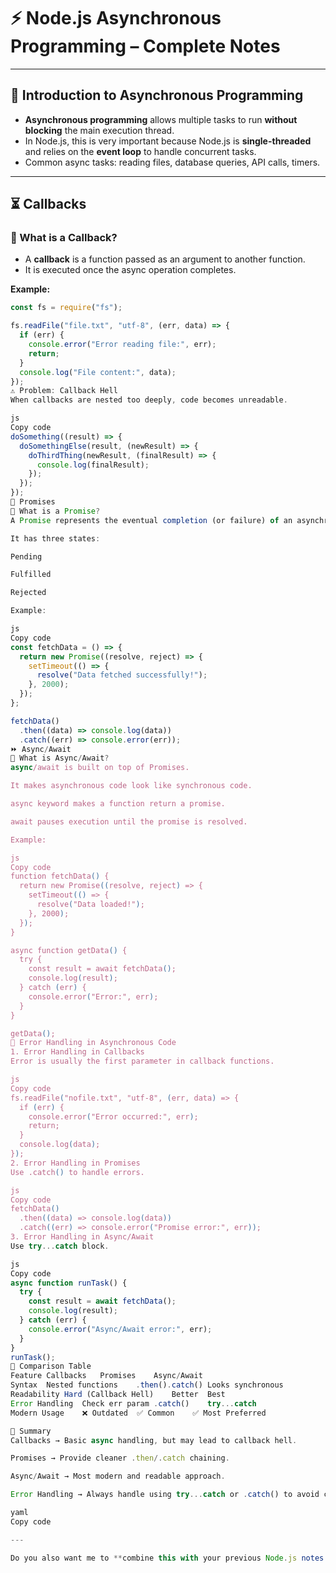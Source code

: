 # ⚡ Node.js Asynchronous Programming – Complete Notes

---

## 📌 Introduction to Asynchronous Programming
- **Asynchronous programming** allows multiple tasks to run **without blocking** the main execution thread.  
- In Node.js, this is very important because Node.js is **single-threaded** and relies on the **event loop** to handle concurrent tasks.  
- Common async tasks: reading files, database queries, API calls, timers.

---

## ⏳ Callbacks

### 📖 What is a Callback?
- A **callback** is a function passed as an argument to another function.  
- It is executed once the async operation completes.  

**Example:**
```js
const fs = require("fs");

fs.readFile("file.txt", "utf-8", (err, data) => {
  if (err) {
    console.error("Error reading file:", err);
    return;
  }
  console.log("File content:", data);
});
⚠️ Problem: Callback Hell
When callbacks are nested too deeply, code becomes unreadable.

js
Copy code
doSomething((result) => {
  doSomethingElse(result, (newResult) => {
    doThirdThing(newResult, (finalResult) => {
      console.log(finalResult);
    });
  });
});
📜 Promises
📖 What is a Promise?
A Promise represents the eventual completion (or failure) of an asynchronous operation.

It has three states:

Pending

Fulfilled

Rejected

Example:

js
Copy code
const fetchData = () => {
  return new Promise((resolve, reject) => {
    setTimeout(() => {
      resolve("Data fetched successfully!");
    }, 2000);
  });
};

fetchData()
  .then((data) => console.log(data))
  .catch((err) => console.error(err));
⏩ Async/Await
📖 What is Async/Await?
async/await is built on top of Promises.

It makes asynchronous code look like synchronous code.

async keyword makes a function return a promise.

await pauses execution until the promise is resolved.

Example:

js
Copy code
function fetchData() {
  return new Promise((resolve, reject) => {
    setTimeout(() => {
      resolve("Data loaded!");
    }, 2000);
  });
}

async function getData() {
  try {
    const result = await fetchData();
    console.log(result);
  } catch (err) {
    console.error("Error:", err);
  }
}

getData();
🛑 Error Handling in Asynchronous Code
1. Error Handling in Callbacks
Error is usually the first parameter in callback functions.

js
Copy code
fs.readFile("nofile.txt", "utf-8", (err, data) => {
  if (err) {
    console.error("Error occurred:", err);
    return;
  }
  console.log(data);
});
2. Error Handling in Promises
Use .catch() to handle errors.

js
Copy code
fetchData()
  .then((data) => console.log(data))
  .catch((err) => console.error("Promise error:", err));
3. Error Handling in Async/Await
Use try...catch block.

js
Copy code
async function runTask() {
  try {
    const result = await fetchData();
    console.log(result);
  } catch (err) {
    console.error("Async/Await error:", err);
  }
}
runTask();
🔄 Comparison Table
Feature	Callbacks	Promises	Async/Await
Syntax	Nested functions	.then().catch()	Looks synchronous
Readability	Hard (Callback Hell)	Better	Best
Error Handling	Check err param	.catch()	try...catch
Modern Usage	❌ Outdated	✅ Common	✅ Most Preferred

📑 Summary
Callbacks → Basic async handling, but may lead to callback hell.

Promises → Provide cleaner .then/.catch chaining.

Async/Await → Most modern and readable approach.

Error Handling → Always handle using try...catch or .catch() to avoid crashes.

yaml
Copy code

---

Do you also want me to **combine this with your previous Node.js notes (Basics, Modules, FS, etc.)** into **one big complete `.md` file** for easy studying?











